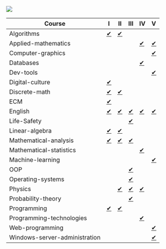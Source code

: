 ![](https://count.getloli.com/get/@fadyat?theme=gelbooru)

| Course                        | I                                              | II                                         | III                                         | IV                                            | V                                                 |
|-------------------------------|------------------------------------------------|--------------------------------------------|---------------------------------------------|-----------------------------------------------|---------------------------------------------------|
| Algorithms                    | [✔](./Algorithms/I%20semester)                 | [✔](./Algorithms/II%20semester)            |                                             |                                               |                                                   |
| Applied-mathematics           |                                                |                                            |                                             | [✔](./Applied-mathematics/IV%20semester)      | [✔](./Applied-mathematics/V%20semester)           |
| Computer-graphics             |                                                |                                            |                                             |                                               | [✔](https://github.com/fadyat/itmo-cgg)           |
| Databases                     |                                                |                                            |                                             | [✔](./Databases/IV%20semester)                |                                                   |
| Dev-tools                     |                                                |                                            |                                             |                                               | [✔](https://github.com/fadyat/itmo-devtools)      |
| Digital-culture               | [✔](./Digital-culture/I%20semester)            |                                            |                                             |                                               |                                                   |
| Discrete-math                 | [✔](./Discrete-math/I%20semester)              | [✔](./Discrete-math/II%20semester)         |                                             |                                               |                                                   |
| ECM                           | [✔](./Electronic-counter-machine/I%20semester) |                                            |                                             |                                               |                                                   |
| English                       | [✔](./English/I%20semester)                    | [✔](./English/II%20semester)               | [✔](./English/III%20semester)               | [✔](./English/IV%20semester)                  | [✔](./English/V%20semester)                       |
| Life-Safety                   |                                                |                                            | [✔](./Life-Safety/III%20semester)           |                                               |                                                   |
| Linear-algebra                | [✔](./Linal/I%20semester)                      | [✔](./Linal/II%20semester)                 |                                             |                                               |                                                   |
| Mathematical-analysis         | [✔](./Mathematical-analysis/I%20semester)      | [✔](./Mathematical-analysis/II%20semester) | [✔](./Mathematical-analysis/III%20semester) |                                               |                                                   |
| Mathematical-statistics       |                                                |                                            |                                             | [✔](./Mathematical-statistics/IV%20semester)  |                                                   |
| Machine-learning              |                                                |                                            |                                             |                                               | [✔](./Machine-Learning/V%20semester)              |
| OOP                           |                                                |                                            | [✔](./OOP/III%20semester)                   |                                               |                                                   |
| Operating-systems             |                                                |                                            | [✔](./OS/III%20semester)                    |                                               |                                                   |
| Physics                       |                                                | [✔](./Physics/II%20semester)               | [✔](./Physics/III%20semester)               | [✔](./Physics/IV%20semester)                  |                                                   |
| Probability-theory            |                                                |                                            | [✔](./Probability-theory/III%20semester)    |                                               |                                                   |
| Programming                   | [✔](./Programming/I%20semester)                | [✔](./Programming/II%20semester)           |                                             |                                               |                                                   |
| Programming-technologies      |                                                |                                            |                                             | [✔](./Programming-Technologies/IV%20semester) |                                                   |
| Web-programming               |                                                |                                            |                                             |                                               | [✔](https://github.com/fadyat/itmo-web)           |
| Windows-server-administration |                                                |                                            |                                             |                                               | [✔](./Windows-Server-Administration/V%20semester) |
